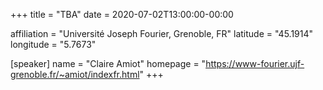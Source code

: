 +++
title = "TBA"
date = 2020-07-02T13:00:00-00:00

affiliation = "Université Joseph Fourier, Grenoble, FR"
latitude = "45.1914"
longitude = "5.7673"

[speaker]
  name = "Claire Amiot"
  homepage = "https://www-fourier.ujf-grenoble.fr/~amiot/indexfr.html"
+++
